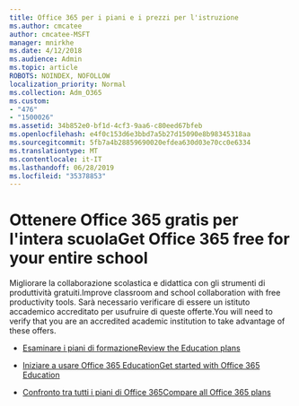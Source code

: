```yaml
---
title: Office 365 per i piani e i prezzi per l'istruzione
ms.author: cmcatee
author: cmcatee-MSFT
manager: mnirkhe
ms.date: 4/12/2018
ms.audience: Admin
ms.topic: article
ROBOTS: NOINDEX, NOFOLLOW
localization_priority: Normal
ms.collection: Adm_O365
ms.custom:
- "476"
- "1500026"
ms.assetid: 34b852e0-bf1d-4cf3-9aa6-c80eed67bfeb
ms.openlocfilehash: e4f0c153d6e3bbd7a5b27d15090e8b98345318aa
ms.sourcegitcommit: 5fb7a4b28859690020efdea630d03e70cc0e6334
ms.translationtype: MT
ms.contentlocale: it-IT
ms.lasthandoff: 06/28/2019
ms.locfileid: "35378853"
---
```

# <a name="get-office-365-free-for-your-entire-school"></a><span data-ttu-id="a5663-102">Ottenere Office 365 gratis per l'intera scuola</span><span class="sxs-lookup"><span data-stu-id="a5663-102">Get Office 365 free for your entire school</span></span>

<span data-ttu-id="a5663-103">Migliorare la collaborazione scolastica e didattica con gli strumenti di produttività gratuiti.</span><span class="sxs-lookup"><span data-stu-id="a5663-103">Improve classroom and school collaboration with free productivity tools.</span></span> <span data-ttu-id="a5663-104">Sarà necessario verificare di essere un istituto accademico accreditato per usufruire di queste offerte.</span><span class="sxs-lookup"><span data-stu-id="a5663-104">You will need to verify that you are an accredited academic institution to take advantage of these offers.</span></span>
  
- [<span data-ttu-id="a5663-105">Esaminare i piani di formazione</span><span class="sxs-lookup"><span data-stu-id="a5663-105">Review the Education plans</span></span>](https://products.office.com/academic/compare-office-365-education-plans)

- [<span data-ttu-id="a5663-106">Iniziare a usare Office 365 Education</span><span class="sxs-lookup"><span data-stu-id="a5663-106">Get started with Office 365 Education</span></span>](https://support.office.com/article/ab02abe5-a1ee-458c-b749-5b44416ccf1)

- [<span data-ttu-id="a5663-107">Confronto tra tutti i piani di Office 365</span><span class="sxs-lookup"><span data-stu-id="a5663-107">Compare all Office 365 plans</span></span>](https://products.office.com/business/compare-more-office-365-for-business-plans)
